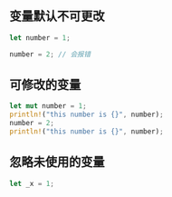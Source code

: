 ## 变量默认不可更改

```rust
let number = 1;

number = 2; // 会报错
```

## 可修改的变量

```rust
let mut number = 1;
println!("this number is {}", number);
number = 2;
println!("this number is {}", number);
```

## 忽略未使用的变量

```rust
let _x = 1;
```
